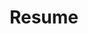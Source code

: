 ---
layout: page
title: Resume

introduction: |
    <a href="assets/resume/Hollis-Cooper-Resume.pdf" class="btn" target="_blank"><span class="icon"><svg xmlns="http://www.w3.org/2000/svg" viewBox="379 72.1 16 16"><path d="M386.8 79.1c-.1.2-.1.4-.2.7-.2.7-.3.9-.4 1.1-.1.2-.1.2-.2.5l0 0c0 .1-.1.2-.2.4.5-.2.8-.3 1.3-.5l.3-.1c.2-.1.4-.1.5-.2.1 0 .1 0 .2-.1-.1-.1-.2-.3-.4-.5C387.4 80.1 387.1 79.7 386.8 79.1zM383.2 84.3c-.1.4-.1.4-.1.4.1 0 .2.1.2 0 .1-.1.2-.2.4-.6.1-.1.1-.2.2-.4 0 0 0-.1.1-.1C383.6 83.9 383.3 84.1 383.2 84.3zM386.5 76.7c.1-.6.1-.7 0-1.2 0-.1 0-.1 0-.1 0 0 0 .1-.1.1-.1.3-.1.6 0 1C386.5 76.6 386.5 76.6 386.5 76.7z"></path><path d="M391.3,72.1h-8.6c-1.1,0-2,0.9-2,2.1V86c0,1.1,0.9,2.1,2,2.1h6.6l4.1-4.1v-9.8C393.4,73,392.4,72.1,391.3,72.1z M389.2,82.1  c-0.2-0.2-0.3-0.3-0.5-0.4c-0.2,0-0.3,0.1-0.5,0.2c-0.1,0.1-0.3,0.1-0.6,0.2l-0.3,0.1c-0.6,0.2-0.9,0.3-1.6,0.6 c-0.2,0.1-0.3,0.1-0.5,0.2c0,0,0,0.1,0,0.1c0,0.1-0.2,0.5-0.6,1.1c-0.1,0.1-0.1,0.3-0.2,0.4c-0.2,0.4-0.3,0.6-0.6,0.8 c-0.2,0.2-0.4,0.2-0.7,0.2c-0.2,0-0.5-0.1-0.7-0.2c-0.5-0.4-0.3-1.1-0.2-1.4c0.2-0.5,0.7-0.8,1.4-1.2c0.3-0.2,0.6-0.3,0.8-0.5 c0.2-0.3,0.4-0.8,0.6-1.2l0,0c0.1-0.3,0.1-0.3,0.2-0.5c0-0.1,0.1-0.4,0.4-1.1c0.2-0.7,0.3-1.1,0.5-1.5c-0.3-0.6-0.5-1-0.6-1.4 c-0.1-0.5-0.1-0.9,0-1.4c0.2-0.7,0.7-0.8,0.8-0.8l0,0c0.2,0,0.7,0.1,0.9,0.8c0.1,0.6,0.1,0.9-0.1,1.7l-0.1,0.3  c0,0.2-0.1,0.5-0.1,0.6c0.1,0.1,0.1,0.2,0.2,0.3c0.4,0.8,0.7,1.2,1.1,1.8c0.2,0.3,0.4,0.5,0.6,0.7c0.1,0,0.2,0,0.2,0  c0.3-0.1,0.5-0.1,0.7-0.1c0.2,0,0.5,0,0.8,0.1c0.8,0.1,1,0.7,1,1c0,0.2,0,0.8-0.8,0.9c-0.2,0.1-0.6,0.1-0.8,0 C389.9,82.6,389.6,82.5,389.2,82.1z M389.7,87.1v-2.1c0-0.3,0.3-0.6,0.6-0.6h2.1L389.7,87.1z"></path><path d="M390.8,81.9c0.1,0,0.1,0,0.1,0c0,0,0-0.1,0-0.1c0,0-0.1-0.1-0.3-0.1c-0.3-0.1-0.5-0.1-0.7-0.1c-0.1,0-0.1,0-0.2,0  c0.3,0.3,0.5,0.4,0.6,0.4C390.4,81.9,390.6,81.9,390.8,81.9z"></path></svg></span>Download Resume</a>{:target="_blank"}

    ---
    ## Education
    **University of Pennsylvania**  
    **Master of Computer & Information Technology (MCIT), Computer Science**  
    May 2022  
    GPA: 3.96/4.0  
    * Coursework: Artificial Intelligence, Algorithms & Computation, Data Structures & Software Design, Database & Information Systems, Computer & Network Security, Computer Systems Programming, Blockchains & Cryptography

    **Claremont Graduate University**  
    **Master of Fine Arts**  
    * One of two students nominated by the department for the national Joan Mitchell Foundation MFA Grant Program Award.

    **Princeton University**  
    **Bachelor of Arts**  
    * Graduated Magna Cum Laude. Certificate in the Language and Culture of Ancient Rome. 

    ---
    ## Recent Work Experience

    **Head of Product**, *Cohart*  
    May 2023 - Feb 2024  
    San Francisco Bay Area / Remote (Globally distributed team)  
    * First head of product for seed-stage B2B and B2C creator-economy start-up with social, e-comm/marketplace, and SaaS features.
    * Reported to COO and led 3-person design/UX team.
    * Oversaw end-to-end product execution for 9 major feature releases on mobile/web apps, increasing MAUs by over 400% and active users by 100%.
    * Drove launch of first Android app, doubling WAUs in first month post-release.
    * Built first unified analytics reporting framework through user-journey event identification and documentation, providing SQL queries to data consultant.
    * Worked with consultants for Cohart's first AI/ML integration to establish recommendation behaviors for search and advisory flows.
    * Established first feature documentation process aligning business outcomes, development goals, and success metrics.
    * Stabilized sprint timelines, shortening them by 15% by partnering closely with the head of engineering and working with dev, QA, design, and UX teams.


    **Digital Strategy Director**, *Claremont Graduate University*  
    Jul 2017 - Jun 2022  
    Claremont, CA
    * Led digital product and marketing teams and oversaw relationships with 3 external agency partners.
    * Improved website SEO, accessibility, and QA scores to meet or exceed education industry benchmarks, growing inbound traffic 30% YoY for FY 20/21
    * Improved applicant numbers for teacher education programs by 157% YoY 20/21 through user journey research, new persona development, and data-driven marketing content development.
    * Led intranet migration from 3rd party platform and redesigned it according to user/security needs, making it the 2nd most visited site on the CGU domain. 
    * Reduced staff report generation time by 80% by implementing CGU's first dynamic reporting framework using Google Data Studio.
    * Created brand awareness campaign that brought 260K new users to the CGU website.
    * Won a Silver CASE District VII award as content lead for the CGU Viewbook.

    **Digital Strategy Lead**, *Claremont Graduate University*  
    Sep 2015 - Jun 2017  
    Claremont, CA
    - Won a Bronze CASE District VII Award and increased admissions leads by 20% within the first year of executing the largest digital transformation project in the university's history.
    * Improved bounce-rate/stickiness on academic program pages by 20% and increased time-on-page over industry standards through market- and user-research-fueled content/UX strategy.
    - Managed stakeholder buy-in on a cross-functional team that included 6 members of senior leadership and an external development agency.

    **Additional Work Experience**  
    - *Principal, Hollis Tenley Consulting*
        - Worked with companies of all sizes for brand development, UX/UI, full-stack web development, and interactive design. Selected clients include EMC Corporation, the U.S. Holocaust Memorial Museum, DeBusk USA, RSM Equico.
    - *Web Design Lead, Amadeus North America*
        - Worked directly with teams of engineers, providing UX, UI, and front-end development in rapid release cycles on a digital B2B product for travel agents.
    - *Adjunct Faculty, CSU San Bernardino and Scripps College*
        - These positions honed my skills in successfully communicating technical concepts to non-technical audiences in a way that embraces accessibility and bridges different learning styles.  
        - I also developed and continuously improved key criteria and evaluation rubrics for objectively and fairly assessing student outputs/performance.
  

    ---
    ## Certifications

    **Microsoft Certified: Azure AI Fundamentals**, *Microsoft*  
    2024  
    [View](https://learn.microsoft.com/en-us/users/holliscooper-9840/credentials/46f8ffe8550ef3f5){:target="_blank"}

    **AI Product Management Specialization**, *Duke University*  
    2022  
    [View](https://www.coursera.org/account/accomplishments/specialization/certificate/D2QHNRSBAS7Z){:target="_blank"}

    ---
    ## Technical Projects

    **Projects for UPenn Artificial Intelligence**  
    * Built and trained a neural network on the Fashion MNIST dataset.
    * Built N-gram language model.
    * Wrote text complexity vector constructor and evaluated various language model accuracies using Hugging Face transformers.
    * Participated in various AI research projects as annotator and RLHF provider.

    **Additional Generative AI Experience**
    * Alpha tester for OpenAI GPT4-V and Microsoft Designer

    **Dreamify: A Music Recommender**  
    Final team project for CIS 550 Database & Information Systems
    - Technology used: AWS RDS database, API integrations, MySQL, React, Node.js, HTML/CSS
    - Built song-recommendation web app using AWS RDS, API integrations, React/Node. 
    - Personal contribution: UX, front-end web dev, artist/album/song pages with AudioDB and Spotify API integrations, optimized complex SQL queries for content-based recommendations ("if you like this song, you might also like ...").

    **Streamlit Dashboard App**
    * Python and Streamlit data visualization dashboard that pulls insights from a CSV. 
    * [Demo](https://htcooper-rs-dashboard-app-t89tjw.streamlit.app/){:target="_blank"} 
    * [Github repo](https://github.com/htcooper/rs-dashboard){:target="_blank"}

    **Open Source Contributions**
    * [Password Purgatory API (Author: Troy Hunt)](https://github.com/troyhunt/password-purgatory-api){:target="_blank"}  
    The Cloudflare Worker public API for deliberately making password creation hell for spammers! I couldn't not contribute. :)

    ---
    ## Skills

    **Machine Learning + AI**  
    NLP, Generative AI, Reinforcement learning, CNNs, Computer vision, Transformers, Responsible AI principles

    **Languages + Tools**  
    Python, Java, HTML/CSS, Javascript, SQL, Git, Streamlit, API integration

    **Databases**  
    RDBMS, MongoDB, Postgres, AWS, Azure, Relational data modeling

    **User Experience**  
    Design thinking, Prototyping, Information architecture, ADA/accessibility, QA

    **Experiments + Optimization**  
    Qualitative + quantitative research, Insight generation, A/B testing

    **Data Analysis**  
    Google Analytics, Tableau, Excel, Amplitude, Looker Studio

    **Content Development**  
    Content strategy, Content writing

    **Software**  
    JIRA, Confluence, Figma, Adobe CC, Notion

    ---
    ## Interests + Fun Facts!

    - I am an artist who has shown in museums and galleries around the United States. My work blends the digital with traditional media and takes the form of paintings and site-specific installations. See one of my recent works recently acquired by Ontario International Airport [here](https://vimeo.com/895608031/ea55fb2746?share=copy){:target="_blank"}.  
    - I've also worked as a volunteer mountain patroller (snowboard) at June Mountain, CA. Previously, I was an AASI-certified snowboarding instructor who specialized in teaching women to snowboard.  

    
---